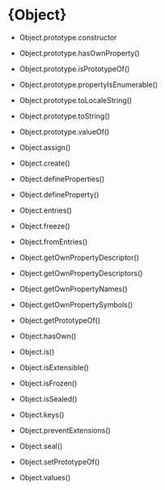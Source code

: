 # {Object}

- Object.prototype.constructor

- Object.prototype.hasOwnProperty()
- Object.prototype.isPrototypeOf()
- Object.prototype.propertyIsEnumerable()
- Object.prototype.toLocaleString()
- Object.prototype.toString()
- Object.prototype.valueOf()

- Object.assign()
- Object.create()
- Object.defineProperties()
- Object.defineProperty()
- Object.entries()
- Object.freeze()
- Object.fromEntries()
- Object.getOwnPropertyDescriptor()
- Object.getOwnPropertyDescriptors()
- Object.getOwnPropertyNames()
- Object.getOwnPropertySymbols()
- Object.getPrototypeOf()
- Object.hasOwn()
- Object.is()
- Object.isExtensible()
- Object.isFrozen()
- Object.isSealed()
- Object.keys()
- Object.preventExtensions()
- Object.seal()
- Object.setPrototypeOf()
- Object.values()
